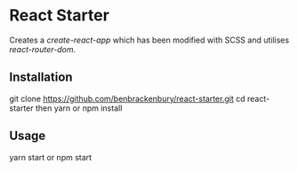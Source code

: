 # React Starter

Creates a *create-react-app* which has been modified with SCSS and utilises *react-router-dom*.

## Installation
  git clone https://github.com/benbrackenbury/react-starter.git
  cd react-starter
then
  yarn
or
  npm install
  
## Usage
  yarn start
or
  npm start
